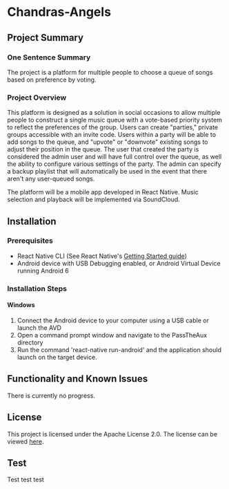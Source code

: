 
# Chandras-Angels

## Project Summary
### One Sentence Summary
The project is a platform for multiple people to choose a queue of songs based on preference by voting.
### Project Overview
This platform is designed as a solution in social occasions to allow multiple people  to construct a single music queue with a vote-based priority system to reflect the preferences of the group. Users can create "parties," private groups accessible with an invite code. Users within a party will be able to add songs to the queue, and "upvote" or "downvote" existing songs to adjust their position in the queue. The user that created the party is considered the admin user and will have full control over the queue, as well the ability to configure various settings of the party. The admin can specify a backup playlist that will automatically be used in the event that there aren't any user-queued songs.

The platform will be a mobile app developed in React Native. Music selection and playback will be implemented via SoundCloud.

## Installation
### Prerequisites
- React Native CLI (See React Native's [Getting Started guide](https://facebook.github.io/react-native/docs/getting-started))
- Android device with USB Debugging enabled, or Android Virtual Device running Android 6
### Installation Steps
#### Windows
1. Connect the Android device to your computer using a USB cable or launch the AVD
2. Open a command prompt window and navigate to the PassTheAux directory
3. Run the command 'react-native run-android' and the application should launch on the target device.
## Functionality and Known Issues
There is currently no progress.

## License
This project is licensed under the Apache License 2.0. The license can be viewed [here](LICENSE).

## Test
Test test test

